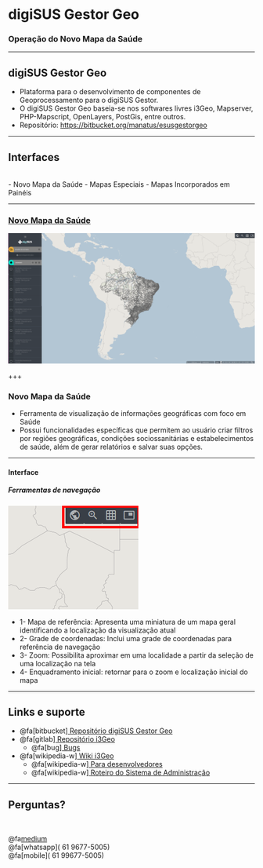 # digiSUS Gestor Geo

### Operação do Novo Mapa da Saúde

---
## digiSUS Gestor Geo
- Plataforma para o desenvolvimento de componentes de Geoprocessamento para o digiSUS Gestor.
- O digiSUS Gestor Geo baseia-se nos softwares livres i3Geo, Mapserver, PHP-Mapscript, OpenLayers, PostGis, entre outros.
- Repositório: https://bitbucket.org/manatus/esusgestorgeo

---
## Interfaces
<br>
- Novo Mapa da Saúde
- Mapas Especiais
- Mapas Incorporados em Painéis

---
### [Novo Mapa da Saúde](http://digisus-geo-homologacao.saude.gov.br/esusgestorgeo/mapadasaude/)

![Mapa da Saúde](assets/image/mapadasaude.png)



+++

### Novo Mapa da Saúde

- Ferramenta de visualização de informações geográficas com foco em Saúde
- Possui funcionalidades específicas que permitem ao usuário criar filtros por regiões geográficas, condições sociossanitárias e estabelecimentos de saúde, além de gerar relatórios e salvar suas opções.


---

#### Interface

##### Ferramentas de navegação

![Barra de Navegação](assets/image/barranavegacao.png)

- 1- Mapa de referência: Apresenta uma miniatura de um mapa geral identificando a localização da visualização atual
- 2- Grade de coordenadas: Inclui uma grade de coordenadas para referência de navegação
- 3- Zoom: Possibilita aproximar em uma localidade a partir da seleção de uma localização na tela
- 4- Enquadramento inicial: retornar para o zoom e localização inicial do mapa

---
## Links e suporte

- @fa[bitbucket][ Repositório digiSUS Gestor Geo](https://bitbucket.org/manatus/esusgestorgeo)
- @fa[gitlab][ Repositório i3Geo](https://softwarepublico.gov.br/gitlab/i3geo/i3geo)
  + @fa[bug][ Bugs](https://softwarepublico.gov.br/gitlab/i3geo/i3geo/issues)	
- @fa[wikipedia-w][ Wiki i3Geo](https://softwarepublico.gov.br/gitlab/i3geo/i3geo/wikis/home)
  + @fa[wikipedia-w][ Para desenvolvedores](https://softwarepublico.gov.br/gitlab/i3geo/i3geo/wikis/para-desenvolvedores-indice)
  + @fa[wikipedia-w][ Roteiro do Sistema de Administração](https://softwarepublico.gov.br/gitlab/i3geo/i3geo/wikis/roteiro-sistema-administracao) 

---


## Perguntas?

<br>

@fa[medium]( caixetaunb@gmail.com)
<br>
@fa[whatsapp]( 61 9677-5005)
<br>
@fa[mobile]( 61 99677-5005)
